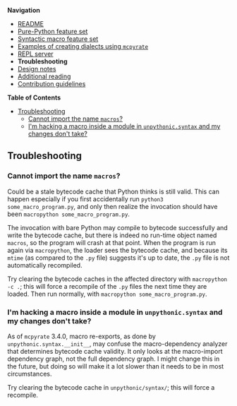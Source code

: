 **Navigation**

- [README](../README.md)
- [Pure-Python feature set](features.md)
- [Syntactic macro feature set](macros.md)
- [Examples of creating dialects using `mcpyrate`](dialects.md)
- [REPL server](repl.md)
- **Troubleshooting**
- [Design notes](design-notes.md)
- [Additional reading](readings.md)
- [Contribution guidelines](../CONTRIBUTING.md)

<!-- markdown-toc start - Don't edit this section. Run M-x markdown-toc-refresh-toc -->
**Table of Contents**

- [Troubleshooting](#troubleshooting)
    - [Cannot import the name `macros`?](#cannot-import-the-name-macros)
    - [I'm hacking a macro inside a module in `unpythonic.syntax` and my changes don't take?](#im-hacking-a-macro-inside-a-module-in-unpythonicsyntax-and-my-changes-dont-take)

<!-- markdown-toc end -->

## Troubleshooting

### Cannot import the name `macros`?

Could be a stale bytecode cache that Python thinks is still valid. This can happen especially if you first accidentally run `python3 some_macro_program.py`, and only then realize the invocation should have been `macropython some_macro_program.py`.

The invocation with bare Python may compile to bytecode successfully and write the bytecode cache, but there is indeed no run-time object named `macros`, so the program will crash at that point. When the program is run again via `macropython`, the loader sees the bytecode cache, and because its `mtime` (as compared to the `.py` file) suggests it's up to date, the `.py` file is not automatically recompiled.

Try clearing the bytecode caches in the affected directory with `macropython -c .`; this will force a recompile of the `.py` files the next time they are loaded. Then run normally, with `macropython some_macro_program.py`.


### I'm hacking a macro inside a module in `unpythonic.syntax` and my changes don't take?

As of `mcpyrate` 3.4.0, macro re-exports, as done by `unpythonic.syntax.__init__`, may confuse the macro-dependency analyzer that determines bytecode cache validity. It only looks at the macro-import dependency graph, not the full dependency graph. I might change this in the future, but doing so will make it a lot slower than it needs to be in most circumstances.

Try clearing the bytecode cache in `unpythonic/syntax/`; this will force a recompile.
